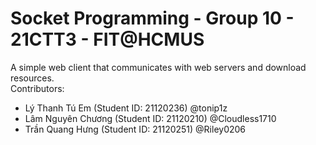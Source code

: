 # Socket Programming - Group 10 - 21CTT3 - FIT@HCMUS
A simple web client that communicates with web servers and download resources.\
Contributors:
- Lý Thanh Tú Em (Student ID: 21120236) @tonip1z
- Lâm Nguyên Chương (Student ID: 21120210) @Cloudless1710
- Trần Quang Hưng (Student ID: 21120251) @Riley0206
